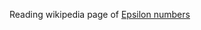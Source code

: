 Reading wikipedia page of [Epsilon numbers](https://en.wikipedia.org/wiki/Epsilon_numbers_%28mathematics%29)

